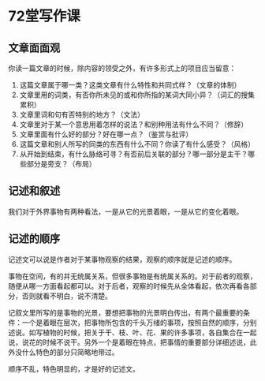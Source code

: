 # 72堂写作课

## 文章面面观

你读一篇文章的时候，除内容的领受之外，有许多形式上的项目应当留意：

1. 这篇文章属于哪一类？这类文章有什么特性和共同式样？（文章的体制）
2. 文章里用的词类，有否你所未见的或和你所指的某词大同小异？（词汇的搜集累积）
3. 文章里词和句有否特别的地方？（文法）
4. 文章里对于某一个意思用着怎样的说法？和别种用法有什么不同？（修辞）
5. 文章里面有什么好的部分？好在哪一点？（鉴赏与批评）
6. 这篇文章和别人所写的同类的东西有什么不同？你读了有什么感受？（风格）
7. 从开始到结束，有什么脉络可寻？有否前后关联的部分？哪一部分是主干？哪些部分是旁支？（布局）

## 记述和叙述

我们对于外界事物有两种看法，一是从它的光景着眼，一是从它的变化着眼。

## 记述的顺序

记述文可以说是作者对于某事物观察的结果，观察的顺序就是记述的顺序。

事物在空间，有的并无统属关系，但很多事物是有统属关系的。对于前者的观察，随便从哪一方面看起都可以。对于后者，观察的时候先从全体看起，依次再看各部分，否则就看不明白，说不清楚。

记叙文里所写的是事物的光景，要想把事物的光景明白传出，有两个最重要的条件：一个是着眼在层次，把事物所包含的千头万绪的事项，按照自然的顺序，分别述说。如写植物的时候，把关于干、枝、叶、花、果的许多事项，各自集合在一起说，说花的时候不说干。另外一个是着眼在特点，把事情的重要部分详细述说，此外没什么特色的部分只简略地带过。

顺序不乱，特色明显的，才是好的记述文。

